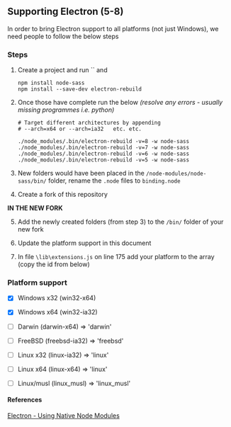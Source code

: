 ## Supporting Electron (5-8)

In order to bring Electron support to all platforms (not just Windows), we need people to follow the below steps

### Steps

1) Create a project and run `` and 
    ```console
    npm install node-sass
    npm install --save-dev electron-rebuild
    ```

2) Once those have complete run the below *(resolve any errors - usually missing programmes i.e. python)*

    ```console
    # Target different architectures by appending 
    # --arch=x64 or --arch=ia32   etc. etc.

    ./node_modules/.bin/electron-rebuild -v=8 -w node-sass
    ./node_modules/.bin/electron-rebuild -v=7 -w node-sass
    ./node_modules/.bin/electron-rebuild -v=6 -w node-sass
    ./node_modules/.bin/electron-rebuild -v=5 -w node-sass
    ```

3) New folders would have been placed in the `/node-modules/node-sass/bin/` folder, rename the `.node` files to `binding.node`

4) Create a fork of this repository

**IN THE NEW FORK**

5) Add the newly created folders (from step 3) to the `/bin/` folder of your new fork

5) Update the platform support in this document

6) In file `\lib\extensions.js` on line 175 add your platform to the array (copy the id from below)

### Platform support
- [X] Windows x32 (win32-x64)
- [X] Windows x64 (win32-ia32)
- [ ] Darwin (darwin-x64) => 'darwin'
- [ ] FreeBSD (freebsd-ia32) => 'freebsd'
- [ ] Linux x32 (linux-ia32) => 'linux'
- [ ] Linux x64 (linux-x64) => 'linux'
- [ ] Linux/musl (linux_musl) => 'linux_musl'


#### References

[Electron - Using Native Node Modules](https://www.electronjs.org/docs/tutorial/using-native-node-modules)